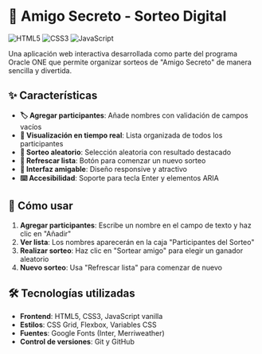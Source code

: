 # 🎁 Amigo Secreto - Sorteo Digital

![HTML5](https://img.shields.io/badge/HTML5-E34F26?style=for-the-badge&logo=html5&logoColor=white)
![CSS3](https://img.shields.io/badge/CSS3-1572B6?style=for-the-badge&logo=css3&logoColor=white)
![JavaScript](https://img.shields.io/badge/JavaScript-F7DF1E?style=for-the-badge&logo=javascript&logoColor=black)

Una aplicación web interactiva desarrollada como parte del programa Oracle ONE que permite organizar sorteos de "Amigo Secreto" de manera sencilla y divertida.

## ✨ Características

- **🏷️ Agregar participantes**: Añade nombres con validación de campos vacíos
- **👥 Visualización en tiempo real**: Lista organizada de todos los participantes
- **🎯 Sorteo aleatorio**: Selección aleatoria con resultado destacado
- **🔄 Refrescar lista**: Botón para comenzar un nuevo sorteo
- **🎨 Interfaz amigable**: Diseño responsive y atractivo
- **⌨️ Accesibilidad**: Soporte para tecla Enter y elementos ARIA

## 🚀 Cómo usar

1. **Agregar participantes**: Escribe un nombre en el campo de texto y haz clic en "Añadir"
2. **Ver lista**: Los nombres aparecerán en la caja "Participantes del Sorteo"
3. **Realizar sorteo**: Haz clic en "Sortear amigo" para elegir un ganador aleatorio
4. **Nuevo sorteo**: Usa "Refrescar lista" para comenzar de nuevo

## 🛠️ Tecnologías utilizadas

- **Frontend**: HTML5, CSS3, JavaScript vanilla
- **Estilos**: CSS Grid, Flexbox, Variables CSS
- **Fuentes**: Google Fonts (Inter, Merriweather)
- **Control de versiones**: Git y GitHub

